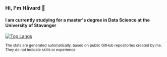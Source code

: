 ### Hi, I'm Håvard 👋

#### I am currently studying for a master's degree in Data Science at the University of Stavanger

[![Top Langs](https://github-readme-stats.vercel.app/api/top-langs/?username=HGodal&hide=TeX&title_color=ffffff&text_color=ffffff&bg_color=45,d86c4e,875391&layout=compact&exclude_repo=EdutainmentVR)](https://github.com/anuraghazra/github-readme-stats)

<sup>
  The stats are generated automatically,
  based on public GitHub repositories created by me.
  They do not indicate skills or experience.
</sup>

<!--
**HGodal/HGodal** is a ✨ _special_ ✨ repository because its `README.md` (this file) appears on your GitHub profile.

[![Anurag's github stats](https://github-readme-stats.vercel.app/api?username=HGodal&title_color=ffffff&text_color=ffffff&bg_color=45,d86c4e,875391)](https://github.com/anuraghazra/github-readme-stats)

Here are some ideas to get you started:

- 🔭 I’m currently working on ...
- 🌱 I’m currently learning ...
- 👯 I’m looking to collaborate on ...
- 🤔 I’m looking for help with ...
- 💬 Ask me about ...
- 📫 How to reach me: ...
- 😄 Pronouns: ...
- ⚡ Fun fact: ...
-->
